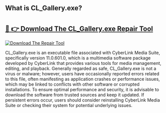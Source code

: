## What is CL_Gallery.exe? 

# <h2><a href="https://exedetect.com/download.php?CL_Gallery.exe">🔗 👉 Download The CL_Gallery.exe Repair Tool</a></h2>

[![Download The Repair Tool](https://exedetect.com/download-button.jpg)](https://exedetect.com/download.php?CL_Gallery.exe)

CL_Gallery.exe is an executable file associated with CyberLink Media Suite, specifically version 11.0.601.0, which is a multimedia software package developed by CyberLink that provides various tools for media management, editing, and playback. Generally regarded as safe, CL_Gallery.exe is not a virus or malware; however, users have occasionally reported errors related to this file, often manifesting as application crashes or performance issues, which may be linked to conflicts with other software or corrupted installations. To ensure optimal performance and security, it is advisable to download the software from trusted sources and keep it updated. If persistent errors occur, users should consider reinstalling CyberLink Media Suite or checking their system for potential underlying issues.